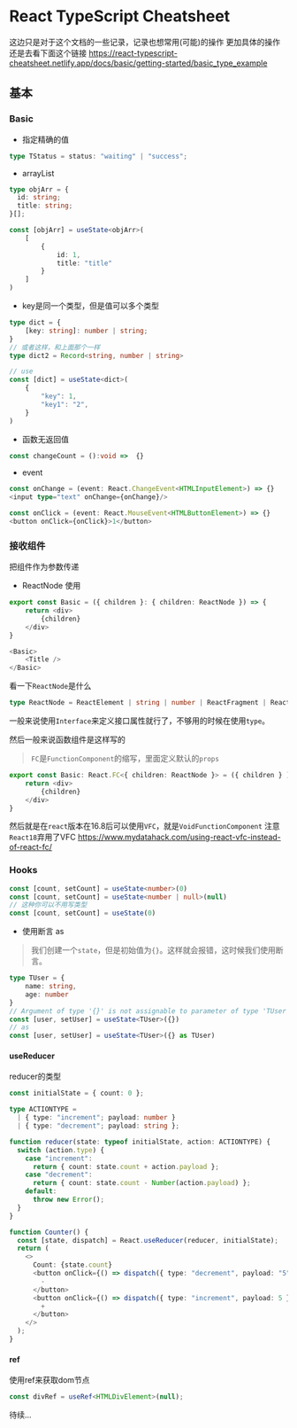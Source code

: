 # React TypeScript Cheatsheet

这边只是对于这个文档的一些记录，记录也想常用(可能)的操作
更加具体的操作还是去看下面这个链接
https://react-typescript-cheatsheet.netlify.app/docs/basic/getting-started/basic_type_example


## 基本

### Basic

- 指定精确的值
```ts
type TStatus = status: "waiting" | "success";
```

- arrayList
```ts
type objArr = {
  id: string;
  title: string;
}[];

const [objArr] = useState<objArr>(
    [
        {
            id: 1,
            title: "title"
        }
    ]
)
```

- key是同一个类型，但是值可以多个类型
```ts
type dict = {
    [key: string]: number | string;
}
// 或者这样，和上面那个一样
type dict2 = Record<string, number | string>

// use
const [dict] = useState<dict>(
    {
        "key": 1,
        "key1": "2",
    }
)
```

- 函数无返回值
```ts
const changeCount = ():void =>  {}
```

- event
```ts
const onChange = (event: React.ChangeEvent<HTMLInputElement>) => {}
<input type="text" onChange={onChange}/>

const onClick = (event: React.MouseEvent<HTMLButtonElement>) => {}
<button onClick={onClick}>1</button>
```

### 接收组件
把组件作为参数传递
- ReactNode
使用
```ts
export const Basic = ({ children }: { children: ReactNode }) => {
    return <div>
        {children}
    </div>
}

<Basic>
    <Title />
</Basic>
```
看一下`ReactNode`是什么
```ts
type ReactNode = ReactElement | string | number | ReactFragment | ReactPortal | boolean | null | undefined;
```
一般来说使用`Interface`来定义接口属性就行了，不够用的时候在使用`type`。

然后一般来说函数组件是这样写的
> `FC`是`FunctionComponent`的缩写，里面定义默认的`props`
```ts
export const Basic: React.FC<{ children: ReactNode }> = ({ children } ) => {
    return <div>
        {children}
    </div>
}
```
然后就是在`react`版本在16.8后可以使用`VFC`，就是`VoidFunctionComponent`
注意`React18`弃用了VFC
https://www.mydatahack.com/using-react-vfc-instead-of-react-fc/


### Hooks

```ts
const [count, setCount] = useState<number>(0)
const [count, setCount] = useState<number | null>(null)
// 这种你可以不用写类型
const [count, setCount] = useState(0)
```

- 使用断言 as
> 我们创建一个`state`，但是初始值为`{}`。这样就会报错，这时候我们使用断言。
```ts
type TUser = {
    name: string,
    age: number
}
// Argument of type '{}' is not assignable to parameter of type 'TUser | (() => TUser)'.
const [user, setUser] = useState<TUser>({})
// as
const [user, setUser] = useState<TUser>({} as TUser)
```

#### useReducer
reducer的类型
```ts
const initialState = { count: 0 };

type ACTIONTYPE =
  | { type: "increment"; payload: number }
  | { type: "decrement"; payload: string };

function reducer(state: typeof initialState, action: ACTIONTYPE) {
  switch (action.type) {
    case "increment":
      return { count: state.count + action.payload };
    case "decrement":
      return { count: state.count - Number(action.payload) };
    default:
      throw new Error();
  }
}

function Counter() {
  const [state, dispatch] = React.useReducer(reducer, initialState);
  return (
    <>
      Count: {state.count}
      <button onClick={() => dispatch({ type: "decrement", payload: "5" })}>
        -
      </button>
      <button onClick={() => dispatch({ type: "increment", payload: 5 })}>
        +
      </button>
    </>
  );
}
```

#### ref
使用ref来获取dom节点
```ts
const divRef = useRef<HTMLDivElement>(null);
```

待续...